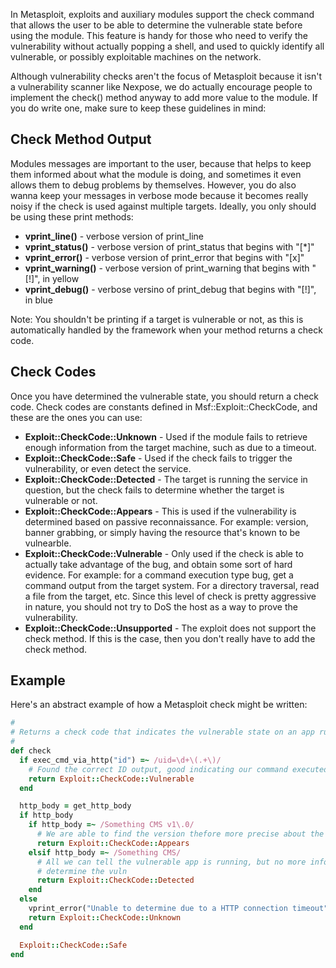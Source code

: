 In Metasploit, exploits and auxiliary modules support the check command that allows the user to be able to determine the vulnerable state before using the module. This feature is handy for those who need to verify the vulnerability without actually popping a shell, and used to quickly identify all vulnerable, or possibly exploitable machines on the network.

Although vulnerability checks aren't the focus of Metasploit because it isn't a vulnerability scanner like Nexpose, we do actually encourage people to implement the check() method anyway to add more value to the module. If you do write one, make sure to keep these guidelines in mind:

## Check Method Output

Modules messages are important to the user, because that helps to keep them informed about what the module is doing, and sometimes it even allows them to debug problems by themselves. However, you do also wanna keep your messages in verbose mode because it becomes really noisy if the check is used against multiple targets. Ideally, you only should be using these print methods:

* **vprint_line()** - verbose version of print_line
* **vprint_status()** - verbose version of print_status that begins with "[*]"
* **vprint_error()** - verbose version of print_error that begins with "[x]"
* **vprint_warning()** - verbose version of print_warning that begins with "[!]", in yellow
* **vprint_debug()** - verbose versino of print_debug that begins with "[!]", in blue

Note: You shouldn't be printing if a target is vulnerable or not, as this is automatically handled by the framework when your method returns a check code.

## Check Codes

Once you have determined the vulnerable state, you should return a check code. Check codes are constants defined in Msf::Exploit::CheckCode, and these are the ones you can use:

* **Exploit::CheckCode::Unknown** - Used if the module fails to retrieve enough information from the target machine, such as due to a timeout.
* **Exploit::CheckCode::Safe** - Used if the check fails to trigger the vulnerability, or even detect the service.
* **Exploit::CheckCode::Detected** - The target is running the service in question, but the check fails to determine whether the target is vulnerable or not.
* **Exploit::CheckCode::Appears** - This is used if the vulnerability is determined based on passive reconnaissance. For example: version, banner grabbing, or simply having the resource that's known to be vulnearble.
* **Exploit::CheckCode::Vulnerable** - Only used if the check is able to actually take advantage of the bug, and obtain some sort of hard evidence. For example: for a command execution type bug, get a command output from the target system. For a directory traversal, read a file from the target, etc. Since this level of check is pretty aggressive in nature, you should not try to DoS the host as a way to prove the vulnerability.
* **Exploit::CheckCode::Unsupported** - The exploit does not support the check method. If this is the case, then you don't really have to add the check method.

## Example

Here's an abstract example of how a Metasploit check might be written:

```ruby
#
# Returns a check code that indicates the vulnerable state on an app running on OS X
#
def check
  if exec_cmd_via_http("id") =~ /uid=\d+\(.+\)/
    # Found the correct ID output, good indicating our command executed
    return Exploit::CheckCode::Vulnerable
  end

  http_body = get_http_body
  if http_body
    if http_body =~ /Something CMS v1\.0/
      # We are able to find the version thefore more precise about the vuln state
      return Exploit::CheckCode::Appears
    elsif http_body =~ /Something CMS/
      # All we can tell the vulnerable app is running, but no more info to
      # determine the vuln
      return Exploit::CheckCode::Detected
    end
  else
    vprint_error("Unable to determine due to a HTTP connection timeout")
    return Exploit::CheckCode::Unknown
  end

  Exploit::CheckCode::Safe
end
```